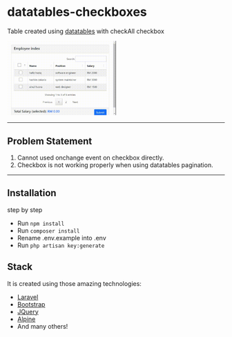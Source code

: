 # datatables-checkboxes
Table created using [datatables](https://www.datatables.net/) with checkAll checkbox

<img src="./res/output.gif" alt="datatables-checkboxes" width="50%" height="50%">

---

## Problem Statement
1. Cannot used onchange event on checkbox directly.
2. Checkbox is not working properly when using datatables pagination.

---

## Installation
step by step
* Run `npm install`
* Run `composer install`
* Rename .env.example into .env
* Run `php artisan key:generate`

## Stack
It is created using those amazing technologies:
- [Laravel](https://laravel.com/)
- [Bootstrap](https://getbootstrap.com/)
- [JQuery](https://jquery.com/)
- [Alpine](https://alpinejs.dev/)
- And many others!
